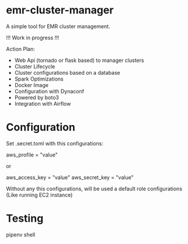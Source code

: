 # emr-cluster-manager

A simple tool for EMR cluster management. 

 !!! Work in progress !!!

Action Plan:

* Web Api (tornado or flask based) to manager clusters
* Cluster Lifecycle
* Cluster configurations based on a database
* Spark Optimizations
* Docker Image
* Configuration with Dynaconf
* Powered by boto3
* Integration with Airflow

# Configuration

Set .secret.toml with this configurations:

aws_profile = "value"

or 

aws_access_key = "value"
aws_secret_key = "value"

Without any this configurations, will be used a default role configurations (Like running EC2 instance)


# Testing 

pipenv shell


